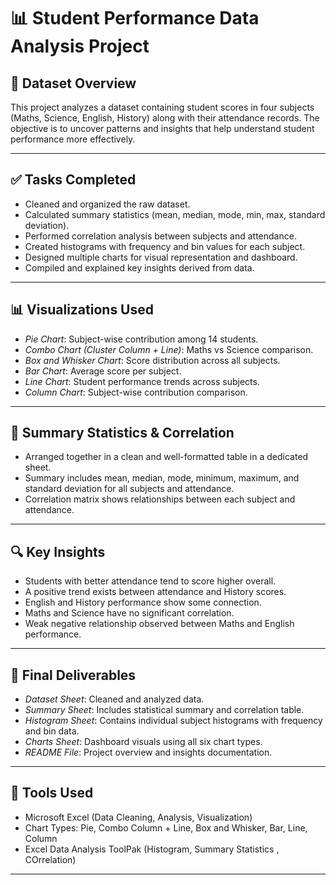 # 📊 Student Performance Data Analysis Project

## 📁 Dataset Overview

This project analyzes a dataset containing student scores in four subjects (Maths, Science, English, History) along with their attendance records. The objective is to uncover patterns and insights that help understand student performance more effectively.

---

## ✅ Tasks Completed

- Cleaned and organized the raw dataset.
- Calculated summary statistics (mean, median, mode, min, max, standard deviation).
- Performed correlation analysis between subjects and attendance.
- Created histograms with frequency and bin values for each subject.
- Designed multiple charts for visual representation and dashboard.
- Compiled and explained key insights derived from data.

---

## 📊 Visualizations Used

- *Pie Chart*: Subject-wise contribution among 14 students.
- *Combo Chart (Cluster Column + Line)*: Maths vs Science comparison.
- *Box and Whisker Chart*: Score distribution across all subjects.
- *Bar Chart*: Average score per subject.
- *Line Chart*: Student performance trends across subjects.
- *Column Chart*: Subject-wise contribution comparison.

---

## 📌 Summary Statistics & Correlation

- Arranged together in a clean and well-formatted table in a dedicated sheet.
- Summary includes mean, median, mode, minimum, maximum, and standard deviation for all subjects and attendance.
- Correlation matrix shows relationships between each subject and attendance.

---

## 🔍 Key Insights

- Students with better attendance tend to score higher overall.
- A positive trend exists between attendance and History scores.
- English and History performance show some connection.
- Maths and Science have no significant correlation.
- Weak negative relationship observed between Maths and English performance.

---

## 📌 Final Deliverables

- *Dataset Sheet*: Cleaned and analyzed data.
- *Summary Sheet*: Includes statistical summary and correlation table.
- *Histogram Sheet*: Contains individual subject histograms with frequency and bin data.
- *Charts Sheet*: Dashboard visuals using all six chart types.
- *README File*: Project overview and insights documentation.

---

## 🙌 Tools Used

- Microsoft Excel (Data Cleaning, Analysis, Visualization)
- Chart Types: Pie, Combo Column + Line, Box and Whisker, Bar, Line, Column
- Excel Data Analysis ToolPak (Histogram, Summary Statistics , COrrelation)

---

